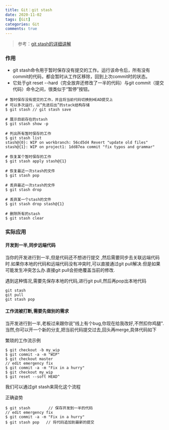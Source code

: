 ```yaml
---
title: Git：git stash
date: 2020-11-02
tags: [Git]
categories: Git
comments: true
---
```


> 参考：[git stash的详细讲解](https://www.jianshu.com/p/14afc9916dcb)

### 作用
- git stash命令用于暂时保存没有提交的工作。运行该命令后，所有没有commit的代码，都会暂时从工作区移除，回到上次commit时的状态。
- 它处于git reset --hard（完全放弃还修改了一半的代码）与git commit（提交代码）命令之间，很类似于“暂停”按钮。

```
# 暂时保存没有提交的工作，并且将当前代码切换到HEAD提交上
# 可以多次运行，以“先进后出”的stack结构存储
$ git stash // git stash save

# 展示目前存在的stash
$ git stash show -p

# 列出所有暂时保存的工作
$ git stash list
stash@{0}: WIP on workbranch: 56cd5d4 Revert "update old files"
stash@{1}: WIP on project1: 1dd87ea commit "fix typos and grammar"

# 恢复某个暂时保存的工作
$ git stash apply stash@{1}

# 恢复最近一次stash的文件
$ git stash pop

# 丢弃最近一次stash的文件
$ git stash drop

# 丢弃某一个stash的文件
$ git stash drop stash@{1}

# 删除所有的stash
$ git stash clear
```

### 实际应用
#### 开发到一半,同步远端代码
当你的开发进行到一半,但是代码还不想进行提交 ,然后需要同步去关联远端代码时.如果你本地的代码和远端代码没有冲突时,可以直接通过git pull解决.但是如果可能发生冲突怎么办.直接git pull会拒绝覆盖当前的修改.

遇到这种情况,需要先保存本地的代码,进行git pull,然后再pop出本地代码

```
git stash
git pull
git stash pop
```
#### 工作流被打断,需要先做别的需求
当开发进行到一半,老板过来跟你说"线上有个bug,你现在给我改好,不然扣你鸡腿".当然,你可以开一个新的分支,把当前代码提交过去,回头再merge,具体代码如下

繁琐的工作流示例

```
$ git checkout -b my_wip
$ git commit -a -m "WIP"
$ git checkout master
// edit emergency fix
$ git commit -a -m "Fix in a hurry"
$ git checkout my_wip
$ git reset --soft HEAD^
```

我们可以通过git stash来简化这个流程

正确姿势

```
$ git stash        // 保存开发到一半的代码
// edit emergency fix
$ git commit -a -m "Fix in a hurry"
$ git stash pop   // 将代码追加到最新的提交
```
